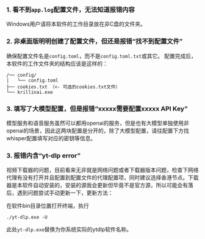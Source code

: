 ### 1. 看不到`app.log`配置文件，无法知道报错内容
Windows用户请将本软件的工作目录放在非C盘的文件夹。

### 2. 非桌面版明明创建了配置文件，但还是报错“找不到配置文件”
确保配置文件名是`config.toml`，而不是`config.toml.txt`或其它。
配置完成后，本软件的工作文件夹的结构应该是这样的：
```
/── config/
│   └── config.toml
├── cookies.txt （<- 可选的cookies.txt文件）
└── krillinai.exe
```

### 3. 填写了大模型配置，但是报错“xxxxx需要配置xxxxx API Key”
模型服务和语音服务虽然可以都用openai的服务，但是也有大模型单独使用非openai的场景，因此这两块配置是分开的，除了大模型配置，请往配置下方找whisper配置填写对应的密钥等信息。

### 3. 报错内含“yt-dlp error”
视频下载器的问题，目前看来无非就是网络问题或者下载器版本问题，检查下网络代理有没有打开并且配置到配置文件的代理配置项，同时建议选择香港节点。下载器是本软件自动安装的，安装的源我会更新但毕竟不是官方源，所以可能会有落后，遇到问题尝试手动更新一下，更新方法：

在软件bin目录位置打开终端，执行
```
./yt-dlp.exe -U
```
此处`yt-dlp.exe`替换为你系统实际的ytdlp软件名称。